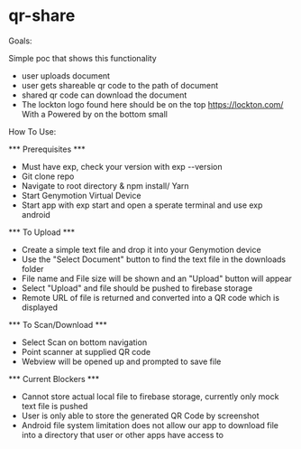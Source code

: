 # qr-share

Goals:

Simple poc that shows this functionality 
* user uploads document 
* user gets shareable qr code to the path of document
* shared qr code can download the document
* The lockton logo found here should be on the top https://lockton.com/ 
With a Powered by <herc logo> on the bottom small



How To Use:

*** Prerequisites ***
* Must have exp, check your version with exp --version
* Git clone repo
* Navigate to root directory & npm install/ Yarn
* Start Genymotion Virtual Device
* Start app with exp start and open a sperate terminal and use exp android

*** To Upload ***
* Create a simple text file and drop it into your Genymotion device
* Use the "Select Document" button to find the text file in the downloads folder
* File name and File size will be shown and an "Upload" button will appear
* Select "Upload" and file should be pushed to firebase storage
* Remote URL of file is returned and converted into a QR code which is displayed

*** To Scan/Download ***
* Select Scan on bottom navigation
* Point scanner at supplied QR code
* Webview will be opened up and prompted to save file


*** Current Blockers ***
* Cannot store actual local file to firebase storage, currently only mock text file is pushed
* User is only able to store the generated QR Code by screenshot
* Android file system limitation does not allow our app to download file into a directory that user or other apps have access to